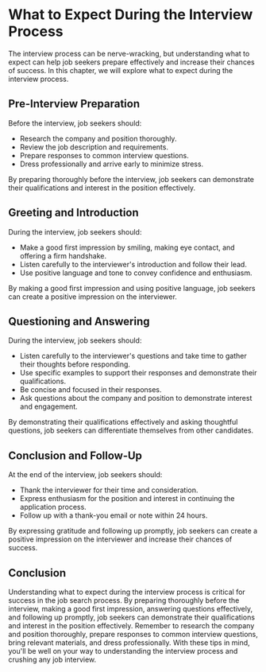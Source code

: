 What to Expect During the Interview Process
===========================================================================================

The interview process can be nerve-wracking, but understanding what to expect can help job seekers prepare effectively and increase their chances of success. In this chapter, we will explore what to expect during the interview process.

Pre-Interview Preparation
-------------------------

Before the interview, job seekers should:

* Research the company and position thoroughly.
* Review the job description and requirements.
* Prepare responses to common interview questions.
* Dress professionally and arrive early to minimize stress.

By preparing thoroughly before the interview, job seekers can demonstrate their qualifications and interest in the position effectively.

Greeting and Introduction
-------------------------

During the interview, job seekers should:

* Make a good first impression by smiling, making eye contact, and offering a firm handshake.
* Listen carefully to the interviewer's introduction and follow their lead.
* Use positive language and tone to convey confidence and enthusiasm.

By making a good first impression and using positive language, job seekers can create a positive impression on the interviewer.

Questioning and Answering
-------------------------

During the interview, job seekers should:

* Listen carefully to the interviewer's questions and take time to gather their thoughts before responding.
* Use specific examples to support their responses and demonstrate their qualifications.
* Be concise and focused in their responses.
* Ask questions about the company and position to demonstrate interest and engagement.

By demonstrating their qualifications effectively and asking thoughtful questions, job seekers can differentiate themselves from other candidates.

Conclusion and Follow-Up
------------------------

At the end of the interview, job seekers should:

* Thank the interviewer for their time and consideration.
* Express enthusiasm for the position and interest in continuing the application process.
* Follow up with a thank-you email or note within 24 hours.

By expressing gratitude and following up promptly, job seekers can create a positive impression on the interviewer and increase their chances of success.

Conclusion
----------

Understanding what to expect during the interview process is critical for success in the job search process. By preparing thoroughly before the interview, making a good first impression, answering questions effectively, and following up promptly, job seekers can demonstrate their qualifications and interest in the position effectively. Remember to research the company and position thoroughly, prepare responses to common interview questions, bring relevant materials, and dress professionally. With these tips in mind, you'll be well on your way to understanding the interview process and crushing any job interview.
